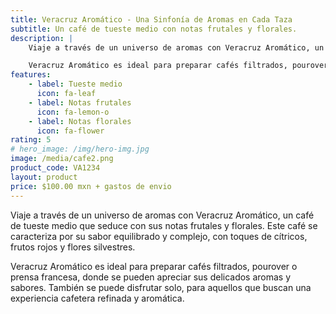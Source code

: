 ```yaml
---
title: Veracruz Aromático - Una Sinfonía de Aromas en Cada Taza
subtitle: Un café de tueste medio con notas frutales y florales.
description: |
    Viaje a través de un universo de aromas con Veracruz Aromático, un café de tueste medio que seduce con sus notas frutales y florales. Este café se caracteriza por su sabor equilibrado y complejo, con toques de cítricos, frutos rojos y flores silvestres. 

    Veracruz Aromático es ideal para preparar cafés filtrados, pourover o prensa francesa, donde se pueden apreciar sus delicados aromas y sabores. También se puede disfrutar solo, para aquellos que buscan una experiencia cafetera refinada y aromática.
features:
    - label: Tueste medio
      icon: fa-leaf
    - label: Notas frutales
      icon: fa-lemon-o
    - label: Notas florales
      icon: fa-flower
rating: 5
# hero_image: /img/hero-img.jpg
image: /media/cafe2.png
product_code: VA1234
layout: product
price: $100.00 mxn + gastos de envio
---
```



Viaje a través de un universo de aromas con Veracruz Aromático, un café de tueste medio que seduce con sus notas frutales y florales. Este café se caracteriza por su sabor equilibrado y complejo, con toques de cítricos, frutos rojos y flores silvestres. 

Veracruz Aromático es ideal para preparar cafés filtrados, pourover o prensa francesa, donde se pueden apreciar sus delicados aromas y sabores. También se puede disfrutar solo, para aquellos que buscan una experiencia cafetera refinada y aromática.